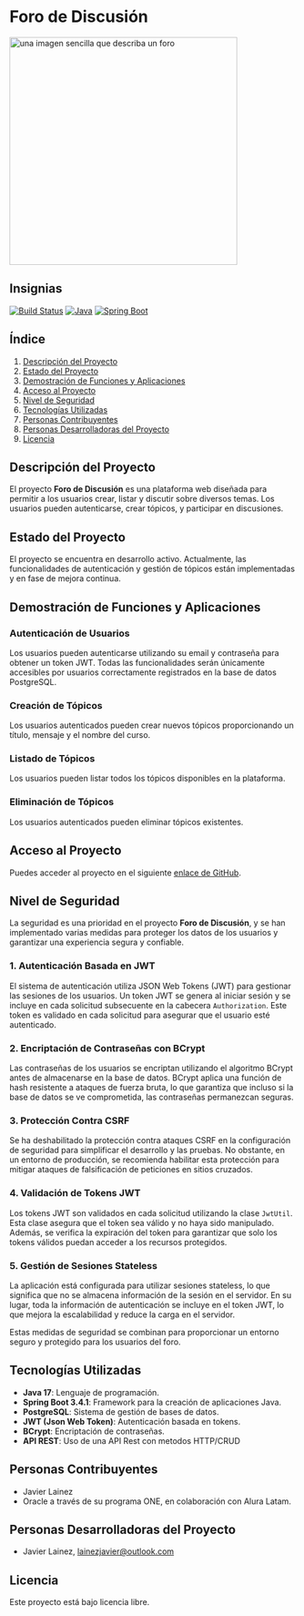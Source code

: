 # Foro de Discusión

<img src="https://github.com/user-attachments/assets/fab0841b-6b3b-4eec-952a-88354aa22e97" alt="una imagen sencilla que describa un foro" width="400" height="400">

## Insignias
[![Build Status](https://img.shields.io/badge/build-passing-brightgreen)](https://shields.io)
[![Java](https://img.shields.io/badge/Java-17-blue)](https://www.oracle.com/java/technologies/javase/jdk17-archive-downloads.html)
[![Spring Boot](https://img.shields.io/badge/Spring%20Boot-3.4.1-brightgreen)](https://spring.io/projects/spring-boot)

## Índice
1. [Descripción del Proyecto](#descripción-del-proyecto)
2. [Estado del Proyecto](#estado-del-proyecto)
3. [Demostración de Funciones y Aplicaciones](#demostración-de-funciones-y-aplicaciones)
4. [Acceso al Proyecto](#acceso-al-proyecto)
5. [Nivel de Seguridad](#nivel-de-seguridad)
6. [Tecnologías Utilizadas](#tecnologías-utilizadas)
7. [Personas Contribuyentes](#personas-contribuyentes)
8. [Personas Desarrolladoras del Proyecto](#personas-desarrolladoras-del-proyecto)
9. [Licencia](#licencia)

## Descripción del Proyecto
El proyecto **Foro de Discusión** es una plataforma web diseñada para permitir a los usuarios crear, listar y discutir sobre diversos temas. Los usuarios pueden autenticarse, crear tópicos, y participar en discusiones.  

## Estado del Proyecto
El proyecto se encuentra en desarrollo activo. Actualmente, las funcionalidades de autenticación y gestión de tópicos están implementadas y en fase de mejora continua.

## Demostración de Funciones y Aplicaciones
### Autenticación de Usuarios
Los usuarios pueden autenticarse utilizando su email y contraseña para obtener un token JWT. Todas las funcionalidades serán únicamente accesibles por usuarios correctamente registrados en la base de datos PostgreSQL.

### Creación de Tópicos
Los usuarios autenticados pueden crear nuevos tópicos proporcionando un título, mensaje y el nombre del curso.

### Listado de Tópicos
Los usuarios pueden listar todos los tópicos disponibles en la plataforma.

### Eliminación de Tópicos
Los usuarios autenticados pueden eliminar tópicos existentes.

## Acceso al Proyecto
Puedes acceder al proyecto en el siguiente [enlace de GitHub](https://github.com/JAVIERLAINEZ/ChallengeForum.git).

## Nivel de Seguridad
La seguridad es una prioridad en el proyecto **Foro de Discusión**, y se han implementado varias medidas para proteger los datos de los usuarios y garantizar una experiencia segura y confiable.

### 1. Autenticación Basada en JWT
El sistema de autenticación utiliza JSON Web Tokens (JWT) para gestionar las sesiones de los usuarios. Un token JWT se genera al iniciar sesión y se incluye en cada solicitud subsecuente en la cabecera `Authorization`. Este token es validado en cada solicitud para asegurar que el usuario esté autenticado.

### 2. Encriptación de Contraseñas con BCrypt
Las contraseñas de los usuarios se encriptan utilizando el algoritmo BCrypt antes de almacenarse en la base de datos. BCrypt aplica una función de hash resistente a ataques de fuerza bruta, lo que garantiza que incluso si la base de datos se ve comprometida, las contraseñas permanezcan seguras.

### 3. Protección Contra CSRF
Se ha deshabilitado la protección contra ataques CSRF en la configuración de seguridad para simplificar el desarrollo y las pruebas. No obstante, en un entorno de producción, se recomienda habilitar esta protección para mitigar ataques de falsificación de peticiones en sitios cruzados.

### 4. Validación de Tokens JWT
Los tokens JWT son validados en cada solicitud utilizando la clase `JwtUtil`. Esta clase asegura que el token sea válido y no haya sido manipulado. Además, se verifica la expiración del token para garantizar que solo los tokens válidos puedan acceder a los recursos protegidos.

### 5. Gestión de Sesiones Stateless
La aplicación está configurada para utilizar sesiones stateless, lo que significa que no se almacena información de la sesión en el servidor. En su lugar, toda la información de autenticación se incluye en el token JWT, lo que mejora la escalabilidad y reduce la carga en el servidor.

Estas medidas de seguridad se combinan para proporcionar un entorno seguro y protegido para los usuarios del foro.

## Tecnologías Utilizadas
- **Java 17**: Lenguaje de programación.
- **Spring Boot 3.4.1**: Framework para la creación de aplicaciones Java.
- **PostgreSQL**: Sistema de gestión de bases de datos.
- **JWT (Json Web Token)**: Autenticación basada en tokens.
- **BCrypt**: Encriptación de contraseñas.
- **API REST**: Uso de una API Rest con metodos HTTP/CRUD 

## Personas Contribuyentes
- Javier Lainez
- Oracle a través de su programa ONE, en colaboración con Alura Latam.  

## Personas Desarrolladoras del Proyecto
- Javier Lainez, lainezjavier@outlook.com

## Licencia
Este proyecto está bajo licencia libre.
